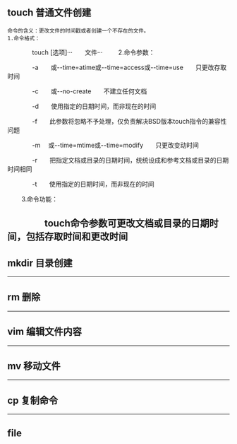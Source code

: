 ## touch 普通文件创建

    命令的含义：更改文件的时间戳或者创建一个不存在的文件。
    1.命令格式：
　　　　touch  [选项]···　　文件···
　　   2.命令参数：

　　　　-a　　或--time=atime或--time=access或--time=use　　只更改存取时间

　　　　-c　　或--no-create　　不建立任何文档

　　　　-d　　使用指定的日期时间，而非现在的时间

　　　　-f　　此参数将忽略不予处理，仅负责解决BSD版本touch指令的兼容性问题

　　　　-m　  或--time=mtime或--time=modify　　只更改变动时间

　　　　-r　　把指定文档或目录的日期时间，统统设成和参考文档或目录的日期时间相同

　　　　-t　　使用指定的日期时间，而非现在的时间

　　  3.命令功能：

　　　　touch命令参数可更改文档或目录的日期时间，包括存取时间和更改时间
----------------------------------------------------------------------------------------------------------------------------------------
## mkdir 目录创建

----------------------------------------------------------------------------------------------------------------------------------------
## rm 删除

----------------------------------------------------------------------------------------------------------------------------------------
## vim 编辑文件内容

----------------------------------------------------------------------------------------------------------------------------------------
## mv 移动文件

------------------------------------------------------------------------------------------------------------------------------------------
## cp 复制命令
------------------------------------------------------------------------------------------------------------------------------------------
## file 
